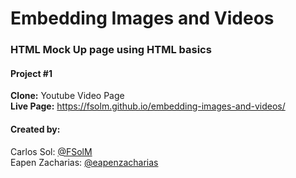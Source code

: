 # Embedding Images and Videos
### HTML Mock Up page using HTML basics
#### Project #1
<b>Clone:</b> Youtube Video Page<br>
<b>Live Page:</b> https://fsolm.github.io/embedding-images-and-videos/

#### Created by:
Carlos Sol: <a href="https://github.com/FSolM">@FSolM</a><br>
Eapen Zacharias: <a href="https://github.com/eapenzacharias">@eapenzacharias</a>
